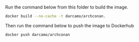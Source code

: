 
Run the command below from this folder to build the image.

```sh
docker build --no-cache -t darcamo/archconan.
```

Then run the command below to push the image to Dockerhub

```sh
docker push darcamo/archconan
```
